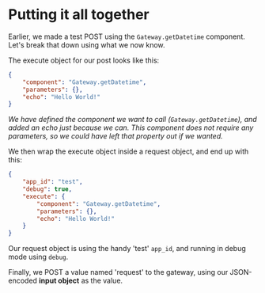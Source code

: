 # Putting it all together

Earlier, we made a test POST using the `Gateway.getDatetime` component. Let's break that down using what we now know.

The execute object for our post looks like this:

```json
{
    "component": "Gateway.getDatetime",
    "parameters": {},
    "echo": "Hello World!"
}
```

*We have defined the component we want to call (`Gateway.getDatetime`), and added an echo just because we can. This component does not require any parameters, so we could have left that property out if we wanted.*

We then wrap the execute object inside a request object, and end up with this:

```json
{
    "app_id": "test",
    "debug": true,
    "execute": {
        "component": "Gateway.getDatetime",
        "parameters": {},
        "echo": "Hello World!"
    }
}
```
Our request object is using the handy 'test' `app_id`, and running in debug mode using `debug`.

Finally, we POST a value named 'request' to the gateway, using our JSON-encoded **input object** as the value.

